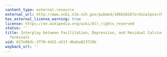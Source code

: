 ```yaml
---
content_type: external-resource
external_url: http://www.ncbi.nlm.nih.gov/pubmed/10662828?ordinalpos=7&itool=EntrezSystem2.PEntrez.Pubmed.Pubmed_ResultsPanel.Pubmed_DefaultReportPanel.Pubmed_RVDocSum
has_external_license_warning: true
license: https://en.wikipedia.org/wiki/All_rights_reserved
status: ''
title: Interplay between Facilitation, Depression, and Residual Calcium at Three Presynaptic
  Terminals
uid: 627e86dc-2f70-4415-a51f-4beba823726b
wayback_url: ''
---
```

